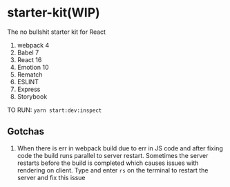 # starter-kit(WIP)

The no bullshit starter kit for React

1. webpack 4
2. Babel 7
3. React 16
4. Emotion 10
5. Rematch
6. ESLINT
7. Express
8. Storybook

TO RUN: `yarn start:dev:inspect`

## Gotchas

1. When there is err in webpack build due to err in JS code and after fixing code the build runs parallel to server restart. Sometimes the server restarts before the build is completed which causes issues with rendering on client. Type and enter `rs` on the terminal to restart the server and fix this issue
